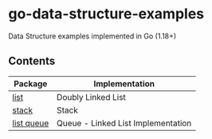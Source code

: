 # go-data-structure-examples
Data Structure examples implemented in Go (1.18+)

## Contents
| Package | Implementation |
|--|--|
| [list](/list/list.go) | Doubly Linked List |
| [stack](/stack/stack.go) | Stack |
| [list queue](/queue/listqueue.go) | Queue - Linked List Implementation |
